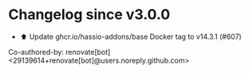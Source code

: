 # Changelog since v3.0.0
- ⬆️ Update ghcr.io/hassio-addons/base Docker tag to v14.3.1 (#607)

Co-authored-by: renovate[bot] <29139614+renovate[bot]@users.noreply.github.com> 
